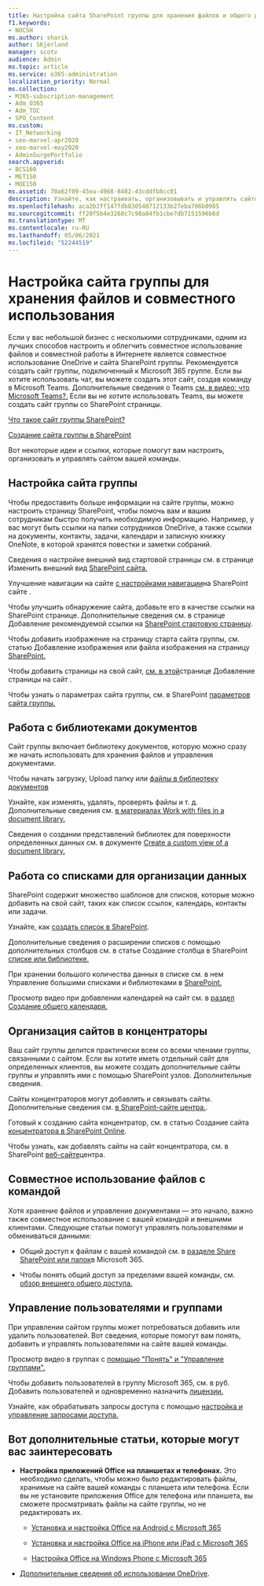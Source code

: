 ```yaml
---
title: Настройка сайта SharePoint группы для хранения файлов и общего доступа к файлам
f1.keywords:
- NOCSH
ms.author: sharik
author: SKjerland
manager: scotv
audience: Admin
ms.topic: article
ms.service: o365-administration
localization_priority: Normal
ms.collection:
- M365-subscription-management
- Adm_O365
- Adm_TOC
- SPO_Content
ms.custom:
- IT_Networking
- seo-marvel-apr2020
- seo-marvel-may2020
- AdminSurgePortfolio
search.appverid:
- BCS160
- MET150
- MOE150
ms.assetid: 70a62f09-45ea-4968-8482-43cddfb8cc01
description: Узнайте, как настраивать, организовывать и управлять сайтом SharePoint с библиотеками документов, списками и концентраторами.
ms.openlocfilehash: aca2b2ff147fdb030540712133b27eba706b0985
ms.sourcegitcommit: ff20f5b4e3268c7c98a84fb1cbe7db7151596b6d
ms.translationtype: MT
ms.contentlocale: ru-RU
ms.lasthandoff: 05/06/2021
ms.locfileid: "52244519"
---
```

# <a name="customize-your-team-site-for-file-storage-and-sharing"></a>Настройка сайта группы для хранения файлов и совместного использования

Если у вас небольшой бизнес с несколькими сотрудниками, одним из лучших способов настроить и облегчить совместное использование файлов и совместной работы в Интернете является совместное использование OneDrive и сайта SharePoint группы. Рекомендуется создать сайт группы, подключенный к Microsoft 365 группе. Если вы хотите использовать чат, вы можете создать этот сайт, создав команду в Microsoft Teams. Дополнительные сведения о Teams [см. в видео: что Microsoft Teams?.](https://support.microsoft.com/office/b98d533f-118e-4bae-bf44-3df2470c2b12) Если вы не хотите использовать Teams, вы можете создать сайт группы со SharePoint страницы. 
  
[Что такое сайт группы SharePoint?](https://support.microsoft.com/office/75545757-36c3-46a7-beed-0aaa74f0401e)
  
[Создание сайта группы в SharePoint](https://support.microsoft.com/office/ef10c1e7-15f3-42a3-98aa-b5972711777d)
  
Вот некоторые идеи и ссылки, которые помогут вам настроить, организовать и управлять сайтом вашей команды.
  
 
## <a name="customize-your-team-site"></a>Настройка сайта группы

Чтобы предоставить больше информации на сайте группы, можно настроить страницу SharePoint, чтобы помочь вам и вашим сотрудникам быстро получить необходимую информацию. Например, у вас могут быть ссылки на папки сотрудников OneDrive, а также ссылки на документы, контакты, задачи, календари и записную книжку OneNote, в которой хранятся повестки и заметки собраний.
  
Сведения о настройке внешний вид стартовой страницы см. в странице Изменить внешний вид [SharePoint сайта.](https://support.microsoft.com/office/06bbadc3-6b04-4a60-9d14-894f6a170818)
  
Улучшение навигации на сайте [с настройками навигации](https://support.microsoft.com/office/3cd61ae7-a9ed-4e1e-bf6d-4655f0bf25ca)на SharePoint сайте .
  
Чтобы улучшить обнаружение сайта, добавьте его в качестве ссылки на SharePoint странице. Дополнительные сведения см. в странице Добавление рекомендуемой ссылки на [SharePoint стартовую страницу](/sharepoint/change-links-list-on-sharepoint-home-page).
  
Чтобы добавить изображение на страницу старта сайта группы, см. статью Добавление изображения или файла изображения на страницу [SharePoint.](https://support.microsoft.com/office/4a9b0e98-c89a-4a41-8adb-b7750dccca16)
  
Чтобы добавить страницы на свой сайт, [см. в этой](https://support.microsoft.com/office/b3d46deb-27a6-4b1e-87b8-df851e503dec)странице Добавление страницы на сайт .
  
Чтобы узнать о параметрах сайта группы, см. в SharePoint [параметров сайта группы.](https://support.microsoft.com/office/8376034D-D0C7-446E-9178-6AB51C58DF42)
  
## <a name="work-with-document-libraries"></a>Работа с библиотеками документов

Сайт группы включает библиотеку документов, которую можно сразу же начать использовать для хранения файлов и управления документами.

Чтобы начать загрузку, Upload папку или [файлы в библиотеку документов](https://support.microsoft.com/office/eb18fcba-c953-4d45-8d90-8da66edeacdb)
   
Узнайте, как изменять, удалять, проверять файлы и т. д. Дополнительные сведения см. [в материалах Work with files in a document library.](https://support.microsoft.com/office/a9d89171-1673-4892-9dd2-1ca52037dea2)
  
Сведения о создании представлений библиотек для поверхности определенных данных см. в документе [Create a custom view of a document library.](https://support.microsoft.com/office/8f6b08e0-a9a0-4232-9b9b-b374a2ad3da7)
  
## <a name="work-with-lists-to-organize-data"></a>Работа со списками для организации данных

SharePoint содержит множество шаблонов для списков, которые можно добавить на свой сайт, таких как список ссылок, календарь, контакты или задачи.
  
Узнайте, как [создать список в SharePoint](https://support.microsoft.com/office/0D397414-D95F-41EB-ADDD-5E6EFF41B083#ID0EAAGAAA=Online).
  
Дополнительные сведения о расширении списков с помощью дополнительных столбцов см. в статье Создание столбца в SharePoint [списке или библиотеке.](https://support.microsoft.com/office/2b0361ae-1bd3-41a3-8329-269e5f81cfa2)
  
При хранении большого количества данных в списке см. в нем Управление большими списками и библиотеками в [SharePoint.](https://support.microsoft.com/office/B8588DAE-9387-48C2-9248-C24122F07C59)
  
Просмотр видео при добавлении календарей на сайт см. в [раздел Создание общего календаря.](https://support.microsoft.com/office/61b96006-70e2-4535-a34f-ee4fc772f798)

## <a name="organize-sites-into-hubs"></a>Организация сайтов в концентраторы

Ваш сайт группы делится практически всем со всеми членами группы, связанными с сайтом. Если вы хотите иметь отдельный сайт для определенных клиентов, вы можете создать дополнительные сайты группы и управлять ими с помощью SharePoint узлов. Дополнительные сведения.
  
Сайты концентраторов могут добавлять и связывать сайты. Дополнительные сведения см. [в SharePoint-сайте центра.](https://support.microsoft.com/office/fe26ae84-14b7-45b6-a6d1-948b3966427f).
  
Готовый к созданию сайта концентратор, см. в статью Создание сайта [концентратора в SharePoint Online](/sharepoint/create-hub-site).
  
Чтобы узнать, как добавлять сайты на сайт концентратора, см. в SharePoint [веб-сайте](https://support.microsoft.com/office/ae0009fd-af04-4d3d-917d-88edb43efc05)центра.
  
## <a name="sharing-files-with-the-team"></a>Совместное использование файлов с командой

Хотя хранение файлов и управление документами — это начало, важно также совместное использование с вашей командой и внешними клиентами. Следующие статьи помогут управлять пользователями и обмениваться данными:
  
- Общий доступ к файлам с вашей командой см. в [разделе Share SharePoint или папок](https://support.microsoft.com/office/1fe37332-0f9a-4719-970e-d2578da4941c)в Microsoft 365.
  
- Чтобы понять общий доступ за пределами вашей команды, см. [обзор внешнего общего доступа.](/sharepoint/external-sharing-overview)
  
## <a name="managing-users-and-groups"></a>Управление пользователями и группами

При управлении сайтом группы может потребоваться добавить или удалить пользователей. Вот сведения, которые помогут вам понять, добавить и управлять пользователями на сайте вашей команды.
  
Просмотр видео в группах с [помощью "Понять" и "Управление группами".](https://docs.microsoft.com/learn/m365/) 
  
Чтобы добавить пользователей в группу Microsoft 365, см. в руб. Добавить пользователей и одновременно назначить [лицензии.](../add-users/add-users.md)
  
Узнайте, как обрабатывать запросы доступа с помощью [настройка и управление запросами доступа.](https://support.microsoft.com/office/94B26E0B-2822-49D4-929A-8455698654B3)
  
## <a name="here-are-more-articles-you-might-be-interested-in"></a>Вот дополнительные статьи, которые могут вас заинтересовать

- **Настройка приложений Office на планшетах и телефонах.** Это необходимо сделать, чтобы можно было редактировать файлы, хранимые на сайте вашей команды с планшета или телефона. Если вы не установите приложения Office для телефона или планшета, вы сможете просматривать файлы на сайте группы, но не редактировать их. 
    
  - [Установка и настройка Office на Android с Microsoft 365](https://support.microsoft.com/office/cafe9d6f-8b0c-4b03-b20a-12438a82a22d)
    
  - [Установка и настройка Office на iPhone или iPad с Microsoft 365](https://support.microsoft.com/office/9df6d10c-7281-4671-8666-6ca8e339b628)
    
  - [Настройка Office на Windows Phone с Microsoft 365](https://support.microsoft.com/office/2b7c1b51-a717-45d6-90c9-ee1c1c5ee0b7)
    
- [Дополнительные сведения об использовании OneDrive](https://go.microsoft.com/fwlink/?LinkID=511458).